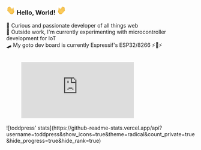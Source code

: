 ###  <img style="height: 24px; width: 24px;" src="waving-hand.gif" /> Hello, World! <img style="height: 24px;width: 24px;max-width: 100%;transform: scaleX(-1);" src="waving-hand.gif" />

💖 Curious and passionate developer of all things web 
<br>
🌱 Outside work, I'm currently experimenting with microcontroller development for IoT 
<br>
🛹 My goto dev board is currently Espressif's ESP32/8266 ⚡🔮⚡
<br>
<br>
<figure><embed src="https://wakatime.com/share/@cee85f9c-737a-4fc9-9d81-c9079329564d/9fa5a5d1-b571-4895-8bf9-6e822c235d4c.svg"></embed></figure>
![toddpress' stats](https://github-readme-stats.vercel.app/api?username=toddpress&show_icons=true&theme=radical&count_private=true&hide_progress=true&hide_rank=true)

<!--
**toddpress/toddpress** is a ✨ _special_ ✨ repository because its `README.md` (this file) appears on your GitHub profile.

Here are some ideas to get you started:

- 🔭 I’m currently working on ...
- 🌱 I’m currently learning ...
- 👯 I’m looking to collaborate on ...
- 🤔 I’m looking for help with ...
- 💬 Ask me about ...
- 📫 How to reach me: ...
- 😄 Pronouns: ...
- ⚡ Fun fact: ...
-->
